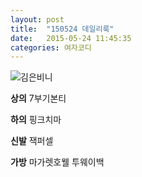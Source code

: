 ```yaml
---
layout: post
title:  "150524 데일리룩"
date:   2015-05-24 11:45:35
categories: 여자코디
---
```


![김은비니](https://lh3.googleusercontent.com/-zoh2C9qQMLU/VWhntNruHqI/AAAAAAAAACE/4GrrRgTbWHY/w351-h363-no/0524.jpg)

**상의**﻿ 7부기본티 

**하의**  핑크치마

**신발** 잭퍼셀

**가방** 마가렛호웰 투웨이백

